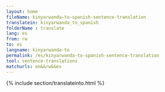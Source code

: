 ```yaml
---
layout: home
fileName: kinyarwanda-to-spanish-sentence-translation
translatein: kinyarwanda_to_spanish
folderName : translate
lang: es
from: rw
to: es
langname: kinyarwanda-to
permalink: /es/kinyarwanda-to-spanish-sentence-translation
tool: sentence-translations
matchurls: en&&rw&&es
---
```

{% include section/translateinto.html %}
